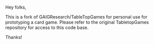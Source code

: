 Hey folks,

This is a fork of GAIGResearch/TableTopGames for personal use for prototyping a card game. Please refer to the original TabletopGames repository for access to this code base.

Thanks!
